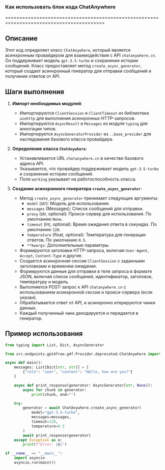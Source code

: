 ### Как использовать блок кода ChatAnywhere
=========================================================================================

Описание
-------------------------
Этот код определяет класс `ChatAnywhere`, который является асинхронным провайдером для взаимодействия с API `chatanywhere.cn`. Он поддерживает модель `gpt-3.5-turbo` и сохранение истории сообщений. Класс предоставляет метод `create_async_generator`, который создает асинхронный генератор для отправки сообщений и получения ответов от API.

Шаги выполнения
-------------------------
1. **Импорт необходимых модулей**:
   - Импортируются `ClientSession` и `ClientTimeout` из библиотеки `aiohttp` для выполнения асинхронных HTTP-запросов.
   - Импортируются `AsyncResult` и `Messages` из модуля `typing` для аннотации типов.
   - Импортируется `AsyncGeneratorProvider` из `..base_provider` для наследования базового класса провайдера.

2. **Определение класса `ChatAnywhere`**:
   - Устанавливается URL `chatanywhere.cn` в качестве базового адреса API.
   - Указывается, что провайдер поддерживает модель `gpt-3.5-turbo` и сохранение истории сообщений.
   - Поле `working` указывает на работоспособность класса.

3. **Создание асинхронного генератора `create_async_generator`**:
   - Метод `create_async_generator` принимает следующие аргументы:
     - `model` (str): Модель для использования.
     - `messages` (Messages): Список сообщений для отправки.
     - `proxy` (str, optional): Прокси-сервер для использования. По умолчанию `None`.
     - `timeout` (int, optional): Время ожидания ответа в секундах. По умолчанию `120`.
     - `temperature` (float, optional): Температура для генерации ответов. По умолчанию `0.5`.
     - `**kwargs`: Дополнительные параметры.
   - Формируются заголовки HTTP-запроса, включая `User-Agent`, `Accept`, `Content-Type` и другие.
   - Создается асинхронная сессия `ClientSession` с заданными заголовками и временем ожидания.
   - Формируются данные для отправки в теле запроса в формате JSON, включая список сообщений, идентификатор, заголовок, температуру и модель.
   - Выполняется POST-запрос к API `chatanywhere.cn` с использованием асинхронной сессии и прокси-сервера (если указан).
   - Обрабатывается ответ от API, и асинхронно итерируются чанки данных.
   - Каждый полученный чанк декодируется и передается в генератор.

Пример использования
-------------------------

```python
from typing import List, Dict, AsyncGenerator

from src.endpoints.gpt4free.g4f.Provider.deprecated.ChatAnywhere import ChatAnywhere

async def main():
    messages: List[Dict[str, str]] = [
        {"role": "user", "content": "Hello, how are you?"}
    ]

    async def print_response(generator: AsyncGenerator[str, None]):
        async for chunk in generator:
            print(chunk, end="")

    try:
        generator = await ChatAnywhere.create_async_generator(
            model="gpt-3.5-turbo",
            messages=messages,
            timeout=120,
            temperature=0.5
        )
        await print_response(generator)
    except Exception as e:
        print(f"Error: {e}")

if __name__ == "__main__":
    import asyncio
    asyncio.run(main())